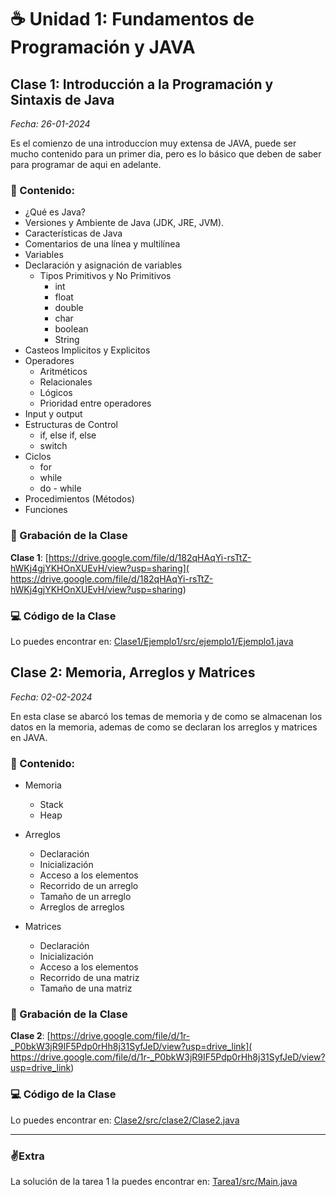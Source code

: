 # ☕ Unidad 1: Fundamentos de Programación y JAVA

## Clase 1: Introducción a la Programación y Sintaxis de Java

_Fecha: 26-01-2024_

Es el comienzo de una introduccion muy extensa de JAVA, puede ser mucho contenido para un primer dia, pero es lo básico que deben de saber para programar de aqui en adelante.

### 📖 Contenido:
- ¿Qué es Java?
- Versiones y Ambiente de Java (JDK, JRE, JVM).
- Características de Java
- Comentarios de una línea y multilínea 
- Variables
- Declaración y asignación de variables
    - Tipos Primitivos y No Primitivos
        - int
        - float
        - double
        - char
        - boolean
        - String
- Casteos Implicitos y Explicitos
- Operadores 
    - Aritméticos
    - Relacionales
    - Lógicos
    - Prioridad entre operadores
- Input y output
- Estructuras de Control
    - if, else if, else
    - switch
- Ciclos
    - for
    - while
    - do - while
- Procedimientos (Métodos)
- Funciones

### 🎥 Grabación de la Clase
**Clase 1**: [https://drive.google.com/file/d/182qHAqYi-rsTtZ-hWKj4gjYKHOnXUEvH/view?usp=sharing]( https://drive.google.com/file/d/182qHAqYi-rsTtZ-hWKj4gjYKHOnXUEvH/view?usp=sharing)

### 💻 Código de la Clase

Lo puedes encontrar en:  [Clase1/Ejemplo1/src/ejemplo1/Ejemplo1.java](./Clase1/Ejemplo1/src/ejemplo1/Ejemplo1.java)

## Clase 2: Memoria, Arreglos y Matrices

_Fecha: 02-02-2024_

En esta clase se abarcó los temas de memoria y de como se almacenan los datos en la memoria, ademas de como se declaran los arreglos y matrices en JAVA.

### 📖 Contenido:

- Memoria
    - Stack
    - Heap

- Arreglos
    - Declaración
    - Inicialización
    - Acceso a los elementos
    - Recorrido de un arreglo
    - Tamaño de un arreglo
    - Arreglos de arreglos

- Matrices
    - Declaración
    - Inicialización
    - Acceso a los elementos
    - Recorrido de una matriz
    - Tamaño de una matriz

### 🎥 Grabación de la Clase

**Clase 2**: [https://drive.google.com/file/d/1r-_P0bkW3jR9IF5Pdp0rHh8j31SyfJeD/view?usp=drive_link]( https://drive.google.com/file/d/1r-_P0bkW3jR9IF5Pdp0rHh8j31SyfJeD/view?usp=drive_link)

### 💻 Código de la Clase

Lo puedes encontrar en:  [Clase2/src/clase2/Clase2.java](./Clase2/src/clase2/Clase2.java)

---
### ✌️Extra
La solución de la tarea 1 la puedes encontrar en: [Tarea1/src/Main.java](./Tarea1/src/Main.java)
